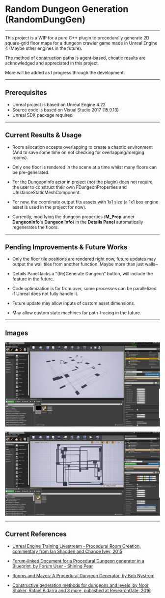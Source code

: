 # Random Dungeon Generation (RandomDungGen)
____

This project is a WIP for a pure C++ plugin to procedurally generate 2D square-grid floor maps for a dungeon crawler game made in Unreal Engine 4 (Maybe other engines in the future).

The method of construction paths is agent-based, choatic results are acknowledged and appreciated in this project. 

More will be added as I progress through the development.
____

## Prerequisites

- Unreal project is based on Unreal Engine 4.22
- Source code is based on Visual Studio 2017 (15.9.13)
- Unreal SDK package required
____

## Current Results & Usage

- Room allocation accepts overlapping to create a chaotic environment (And to save some time on not checking for overlapping/merging rooms).

- Only one floor is rendered in the scene at a time whilst many floors can be pre-generated.

- For the DungeonInfo actor in project (not the plugin) does not require the user to construct their own FDungeonProperties and UInstanceStaticMeshComponent. 

- For now, the coordinate output fits assets with 1x1 size (a 1x1 box engine asset is used in the project for now).

- Currently, modifying the dungeon properties (**M_Prop** under **DungeonInfo**'s **Dungeon Info**) in the **Details Panel** automatically regenerates the floors.

____
## Pending Improvements & Future Works

- Only the floor tile positions are rendered right now, future updates may output the wall tiles from another function. Maybe more than just walls~

- Details Panel lacks a "(Re)Generate Dungeon" button, will include the feature in the future.

- Code optimization is far from over, some processes can be parallelized if Unreal does not fully handle it.

- Future update may allow inputs of custom asset dimensions.

- May allow custom state machines for path-tracing in the future
____
## Images

![Iamge 1](https://github.com/RaykoEZ/RandomDungGen/blob/master/Images/Example_Bigger.png)

![Image 2](https://github.com/RaykoEZ/RandomDungGen/blob/master/Images/Example_Small.png)

____
## Current References

- [Unreal Engine Training Livestream - Procedural Room Creation, commentary from Ian Shadden and Chance Ivey, 2015](https://www.youtube.com/watch?v=mI7eYXMJ5eI)

- [Forum-linked Document for a Procedural Dungeon generator in a Blueprint, by Forum User - Shining Pear](https://docs.google.com/document/d/1fNG02ujyfAc45we_ZICmcs8sHBnCseV8GJXWi9I6C3g/edit)

- [Rooms and Mazes: A Procedural Dungeon Generator, by Bob Nystrom](https://journal.stuffwithstuff.com/2014/12/21/rooms-and-mazes/)

- [Constructive generation methods for dungeons and levels, by Noor Shaker, Rafael Bidarra and 3 more, published at ResearchGate, 2016](https://www.researchgate.net/publication/309279824)